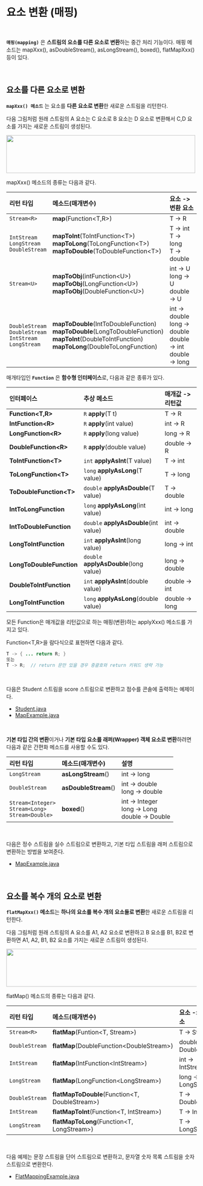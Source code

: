 # 요소 변환 (매핑)
<br/>

**`매핑(mapping)`** 은 **스트림의 요소를 다른 요소로 변환**하는 중간 처리 기능이다. 매핑 메소드는 mapXxx(), asDoubleStream(), asLongStream(), boxed(), flatMapXxx() 등이 있다.

<br/>

## 요소를 다른 요소로 변환
**`mapXxx() 메소드`** 는 요소를 **다른 요소로 변환**한 새로운 스트림을 리턴한다.

다음 그림처럼 원래 스트림의 A 요소는 C 요소로 B 요소는 D 요소로 변환해서 C,D 요소를 가지는 새로운 스트림이 생성된다.

<img src="https://github.com/silxbro/java/assets/142463332/affe28d7-a752-44c5-abdb-8ffc33ef51a9" width="500" height="100"/><br/>

mapXxx() 메소드의 종류는 다음과 같다.

|리턴 타입|메소드(매개변수)|요소 -> 변환 요소|
|:---|:---|:---|
|`Stream<R>`|**map**(Function\<T,R\>)|T -> R|
|`IntStream`<br/>`LongStream`<br/>`DoubleStream`|**mapToInt**(ToIntFunction\<T\>)<br/>**mapToLong**(ToLongFunction\<T\>)<br/>**mapToDouble**(ToDoubleFunction\<T\>)|T -> int<br/>T -> long<br/>T -> double|
|`Stream<U>`|**mapToObj**(intFunction\<U\>)<br/>**mapToObj**(LongFunction\<U\>)<br/>**mapToObj**(DoubleFunction\<U\>)|int -> U<br/>long -> U<br/>double -> U|
|`DoubleStream`<br/>`DoubleStream`<br/>`IntStream`<br/>`LongStream`|**mapToDouble**(IntToDoubleFunction)<br/>**mapToDouble**(LongToDoubleFunction)<br/>**mapToInt**(DoubleToIntFunction)<br/>**mapToLong**(DoubleToLongFunction)|int -> double<br/>long -> double<br/>double -> int<br/>double -> long|

매개타입인 **`Function`** 은 **함수형 인터페이스**로, 다음과 같은 종류가 있다.

|인터페이스|추상 메소드|매개값 -> 리턴값|
|:---|:---|:---|
|**Function<T,R>**|`R` **apply**(T t)|T -> R|
|**IntFunction\<R\>**|`R` **apply**(int value)|int -> R|
|**LongFunction\<R\>**|`R` **apply**(long value)|long -> R|
|**DoubleFunction\<R\>**|`R` **apply**(double value)|double -> R|
|**ToIntFunction\<T\>**|`int` **applyAsInt**(T value)|T -> int|
|**ToLongFunction\<T\>**|`long` **applyAsLong**(T value)|T -> long|
|**ToDoubleFunction\<T\>**|`double` **applyAsDouble**(T value)|T -> double|
|**IntToLongFunction**|`long` **applyAsLong**(int value)|int -> long|
|**IntToDoubleFunction**|`double` **applyAsDouble**(int value)|int -> double|
|**LongToIntFunction**|`int` **applyAsInt**(long value)|long -> int|
|**LongToDoubleFunction**|`double` **applyAsDouble**(long value)|long -> double|
|**DoubleToIntFunction**|`int` **applyAsInt**(double value)|double -> int|
|**LongToIntFunction**|`long` **applyAsLong**(double value)|double -> long|

모든 Function은 매개값을 리턴값으로 하는 매핑(변환)하는 applyXxx() 메소드를 가지고 있다.

Function<T,R>을 람다식으로 표현하면 다음과 같다.
```java
T -> { ... return R; }
또는
T -> R;  // return 문만 있을 경우 중괄호와 return 키워드 생략 가능
```

<br/>

다음은 Student 스트림을 score 스트림으로 변환하고 점수를 콘솔에 출력하는 예제이다.
- [Student.java](https://github.com/silxbro/java/blob/main/src/thisisjava/ch17/sec06/exam01/Student.java)
- [MapExample.java](https://github.com/silxbro/java/blob/main/src/thisisjava/ch17/sec06/exam01/MapExample.java)

<br/>

**기본 타입 간의 변환**이거나 **기본 타입 요소를 래퍼(Wrapper) 객체 요소로 변환**하려면 다음과 같은 간편화 메소드를 사용할 수도 있다.

|리턴 타입|메소드(매개변수)|설명|
|:---|:---|:---|
|`LongStream`|**asLongStream**()|int -> long|
|`DoubleStream`|**asDoubleStream**()|int -> double<br/>long -> double|
|`Stream<Integer>`<br/>`Stream<Long>`<br/>`Stream<Double>`|**boxed**()|int -> Integer<br/>long -> Long<br/>double -> Double|

<br/>

다음은 정수 스트림을 실수 스트림으로 변환하고, 기본 타입 스트림을 래퍼 스트림으로 변환하는 방법을 보여준다.
- [MapExample.java](https://github.com/silxbro/java/blob/main/src/thisisjava/ch17/sec06/exam02/MapExample.java)

<br/>

## 요소를 복수 개의 요소로 변환
**`flatMapXxx()` 메소드**는 **하나의 요소를 복수 개의 요소들로 변환**한 새로운 스트림을 리턴한다.

다음 그림처럼 원래 스트림의 A 요소를 A1, A2 요소로 변환하고 B 요소를 B1, B2로 변환하면 A1, A2, B1, B2 요소를 가지는 새로운 스트림이 생성된다.

<img src="https://github.com/silxbro/java/assets/142463332/6dcadf44-741c-4a02-9f72-8b80c6a57f35" width="550" height="100"/><br/>

flatMap() 메소드의 종류는 다음과 같다.

|리턴 타입|메소드(매개변수)|요소 -> 변환 요소|
|:---|:---|:---|
|`Stream<R>`|**flatMap**(Funtion<T, Stream<R>>)|T -> Stream<R>|
|`DoubleStream`|**flatMap**(DoubleFunction\<DoubleStream\>)|double -> DoubleStream|
|`IntStream`|**flatMap**(IntFunction\<IntStream\>)|int -> IntStream|
|`LongStream`|**flatMap**(LongFunction\<LongStream\>)|long -> LongStream|
|`DoubleStream`|**flatMapToDouble**(Function<T, DoubleStream>)|T -> DoubleStream|
|`IntStream`|**flatMapToInt**(Function<T, IntStream>)|T -> IntStream|
|`LongStream`|**flatMapToLong**(Function<T, LongStream>)|T -> LongStream|

<br/>

다음 예제는 문장 스트림을 단어 스트림으로 변환하고, 문자열 숫자 목록 스트림을 숫자 스트림으로 변환한다.
- [FlatMappingExample.java](https://github.com/silxbro/java/blob/main/src/thisisjava/ch17/sec06/exam03/FlatMappingExample.java)
